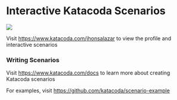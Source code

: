 # Interactive Katacoda Scenarios

[![](http://shields.katacoda.com/katacoda/jhonsalazar/count.svg)](https://www.katacoda.com/jhonsalazar "Get your profile on Katacoda.com")

Visit https://www.katacoda.com/jhonsalazar to view the profile and interactive scenarios

### Writing Scenarios
Visit https://www.katacoda.com/docs to learn more about creating Katacoda scenarios

For examples, visit https://github.com/katacoda/scenario-example
